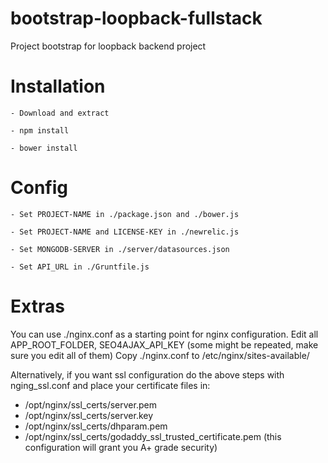 bootstrap-loopback-fullstack
============================

Project bootstrap for loopback backend project


Installation
============
	- Download and extract

	- npm install

	- bower install


Config
======

	- Set PROJECT-NAME in ./package.json and ./bower.js

	- Set PROJECT-NAME and LICENSE-KEY in ./newrelic.js

	- Set MONGODB-SERVER in ./server/datasources.json

	- Set API_URL in ./Gruntfile.js


Extras
======

You can use ./nginx.conf as a starting point for nginx configuration.
Edit all APP_ROOT_FOLDER, SEO4AJAX_API_KEY (some might be repeated, make sure you edit all of them)
Copy ./nginx.conf to /etc/nginx/sites-available/

Alternatively, if you want ssl configuration do the above steps with nging_ssl.conf and place your certificate files in:
 - /opt/nginx/ssl_certs/server.pem
 - /opt/nginx/ssl_certs/server.key
 - /opt/nginx/ssl_certs/dhparam.pem
 - /opt/nginx/ssl_certs/godaddy_ssl_trusted_certificate.pem
 (this configuration will grant you A+ grade security)
